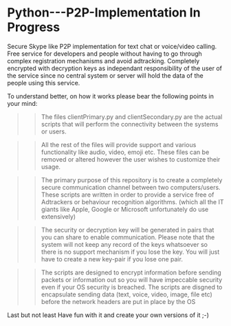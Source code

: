 # Python---P2P-Implementation   In Progress

Secure Skype like P2P implementation for text chat or voice/video calling. Free service for developers and people without having to go through complex registration mechanisms and avoid adtracking. Completely encrypted with decryption keys as independant responsibility of the user of the service since no central system or server will hold the data of the people using this service.

To understand better, on how it works please bear the following points in your mind:

>> The files clientPrimary.py and clientSecondary.py are the actual scripts that will perform the connectivity between the systems or users.

>> All the rest of the files will provide support and various functionality like audio, video, emoji etc. These files can be removed or altered however the user wishes to customize their usage.

>> The primary purpose of this repository is to create a completely secure communication channel between two computers/users. These scripts are written in order to provide a service free of Adtrackers or behaviour recognition algorithms. (which all the IT giants like Apple, Google or Microsoft unfortunately do use extensively)

>> The security or decryption key will be generated in pairs that you can share to enable communication. Please note that the system will not keep any record of the keys whatsoever so there is no support mechanism if you lose the key. You will just have to create a new key-pair if you lose one pair.

>>The scripts are designed to encrypt information before sending packets or information out so you will have impeccable security even if your OS security is breached. The scripts are disgned to encapsulate sending data (text, voice, video, image, file etc) before the network headers are put in place by the OS

Last but not least Have fun with it and create your own versions of it ;-)
